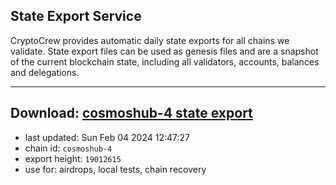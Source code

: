 ## State Export Service
CryptoCrew provides automatic daily state exports for all chains we validate. State export files can be used as genesis files and are a snapshot of the current blockchain state, including all validators, accounts, balances and delegations.

---
**Download: [cosmoshub-4 state export](https://dl.ccvalidators.com/SERVICE/cosmoshub/cosmoshub-4_export_19012615.json)**
---

- last updated: Sun Feb 04 2024 12:47:27
- chain id: `cosmoshub-4`
- export height: `19012615`
- use for: airdrops, local tests, chain recovery
